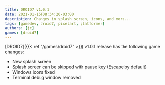 ```yaml
---
title: DROID7 v1.0.1
date: 2021-01-15T08:34:20-03:00
description: Changes in splash screen, icons, and more...
tags: [gamedev, droid7, pixelart, platformer]
authors: [jc]
games: [droid7]
---
```


[DROID7]({{< ref "/games/droid7" >}}) v1.0.1 release has the following game changes:

-   New splash screen
-   Splash screen can be skipped with pause key (Escape by default)
-   Windows icons fixed
-   Terminal debug window removed
